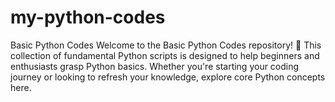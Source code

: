 # my-python-codes
Basic Python Codes Welcome to the Basic Python Codes repository! 🎉 This collection of fundamental Python scripts is designed to help beginners and enthusiasts grasp Python basics. Whether you're starting your coding journey or looking to refresh your knowledge, explore core Python concepts here.
